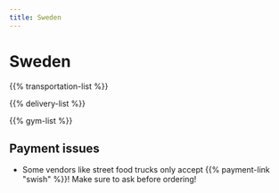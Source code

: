 ```yaml
---
title: Sweden
---
```


# Sweden

{{% transportation-list %}}

{{% delivery-list %}}

{{% gym-list %}}

## Payment issues
- Some vendors like street food trucks only accept {{% payment-link "swish" %}}! Make sure to ask before ordering!
